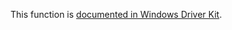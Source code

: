 This function is [documented in Windows Driver Kit](https://learn.microsoft.com/en-us/windows-hardware/drivers/ddi/wdm/nf-wdm-zwopensymboliclinkobject).
